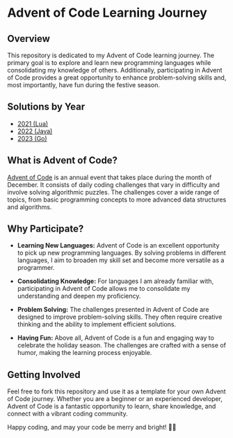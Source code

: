# Advent of Code Learning Journey

## Overview

This repository is dedicated to my Advent of Code learning journey. The primary goal is to explore and learn new programming languages while consolidating my knowledge of others. Additionally, participating in Advent of Code provides a great opportunity to enhance problem-solving skills and, most importantly, have fun during the festive season.

## Solutions by Year

- [2021 (Lua)](./2021)
- [2022 (Java)](./2022)
- [2023 (Go)](./2023)

## What is Advent of Code?

[Advent of Code](https://adventofcode.com/) is an annual event that takes place during the month of December. It consists of daily coding challenges that vary in difficulty and involve solving algorithmic puzzles. The challenges cover a wide range of topics, from basic programming concepts to more advanced data structures and algorithms.

## Why Participate?

- **Learning New Languages:** Advent of Code is an excellent opportunity to pick up new programming languages. By solving problems in different languages, I aim to broaden my skill set and become more versatile as a programmer.

- **Consolidating Knowledge:** For languages I am already familiar with, participating in Advent of Code allows me to consolidate my understanding and deepen my proficiency.

- **Problem Solving:** The challenges presented in Advent of Code are designed to improve problem-solving skills. They often require creative thinking and the ability to implement efficient solutions.

- **Having Fun:** Above all, Advent of Code is a fun and engaging way to celebrate the holiday season. The challenges are crafted with a sense of humor, making the learning process enjoyable.

## Getting Involved

Feel free to fork this repository and use it as a template for your own Advent of Code journey. Whether you are a beginner or an experienced developer, Advent of Code is a fantastic opportunity to learn, share knowledge, and connect with a vibrant coding community.

Happy coding, and may your code be merry and bright! 🎄🎅
